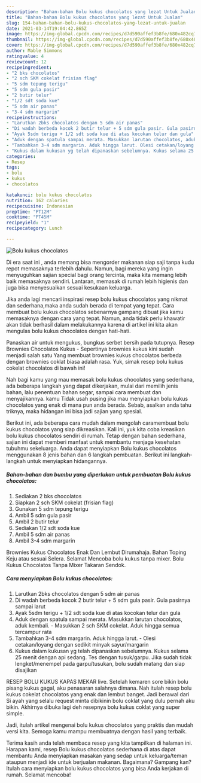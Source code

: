 ```yaml
---
description: "Bahan-bahan Bolu kukus chocolatos yang lezat Untuk Jualan"
title: "Bahan-bahan Bolu kukus chocolatos yang lezat Untuk Jualan"
slug: 154-bahan-bahan-bolu-kukus-chocolatos-yang-lezat-untuk-jualan
date: 2021-03-14T19:04:42.865Z
image: https://img-global.cpcdn.com/recipes/d7d590affef3b8fe/680x482cq70/bolu-kukus-chocolatos-foto-resep-utama.jpg
thumbnail: https://img-global.cpcdn.com/recipes/d7d590affef3b8fe/680x482cq70/bolu-kukus-chocolatos-foto-resep-utama.jpg
cover: https://img-global.cpcdn.com/recipes/d7d590affef3b8fe/680x482cq70/bolu-kukus-chocolatos-foto-resep-utama.jpg
author: Mable Simmons
ratingvalue: 4
reviewcount: 12
recipeingredient:
- "2 bks chocolatos"
- "2 sch SKM cokelat frisian flag"
- "5 sdm tepung terigu"
- "5 sdm gula pasir"
- "2 butir telur"
- "1/2 sdt soda kue"
- "5 sdm air panas"
- "3-4 sdm margarin"
recipeinstructions:
- "Larutkan 2bks chocolatos dengan 5 sdm air panas"
- "Di wadah berbeda kocok 2 butir telur + 5 sdm gula pasir. Gula pasirnya sampai larut"
- "Ayak 5sdm terigu + 1/2 sdt soda kue di atas kocokan telur dan gula"
- "Aduk dengan spatula sampai merata. Masukkan larutan chocolatos, aduk kembali. Masukkan 2 sch SKM cokelat. Aduk hingga semua tercampur rata"
- "Tambahkan 3-4 sdm margarin. Aduk hingga larut. Olesi cetakan/loyang dengan sedikit minyak sayur/margarin"
- "Kukus dalam kukusan yg telah dipanaskan sebelumnya. Kukus selama 25 menit dengan api sedang. Tes dengan tusuk/garpu. Jika sudah tidak lengket/menempel pada garpu/tusukan, bolu sudah matang dan siap disajikan"
categories:
- Resep
tags:
- bolu
- kukus
- chocolatos

katakunci: bolu kukus chocolatos 
nutrition: 162 calories
recipecuisine: Indonesian
preptime: "PT12M"
cooktime: "PT45M"
recipeyield: "1"
recipecategory: Lunch

---
```



![Bolu kukus chocolatos](https://img-global.cpcdn.com/recipes/d7d590affef3b8fe/680x482cq70/bolu-kukus-chocolatos-foto-resep-utama.jpg)

Di era  saat ini , anda memang bisa mengorder makanan siap saji tanpa kudu repot memasaknya terlebih dahulu. Namun, bagi mereka yang ingin menyuguhkan sajian special bagi orang tercinta, maka kita memang lebih baik memasaknya sendiri. Lantaran, memasak di rumah lebih higienis dan juga bisa menyesuaikan sesuai kesukaan keluarga.

Jika anda lagi mencari inspirasi resep bolu kukus chocolatos yang nikmat dan sederhana,maka anda sudah berada di tempat yang tepat. Cara membuat bolu kukus chocolatos  sebenarnya gampang dibuat jika kamu memasaknya dengan cara yang tepat. Namun, anda tidak perlu khawatir akan tidak berhasil dalam melakukannya 
karena di artikel ini kita akan mengulas bolu kukus chocolatos dengan hati-hati.  

Panaskan air untuk mengukus, bungkus serbet bersih pada tutupnya. Resep Brownies Chocolatos Kukus - Sepertinya brownies kukus kini sudah menjadi salah satu Yang membuat brownies kukus chocolatos berbeda dengan brownies coklat biasa adalah rasa. Yuk, simak resep bolu kukus cokelat chocolatos di bawah ini!

Nah bagi kamu yang mau memasak bolu kukus chocolatos yang sederhana, ada beberapa langkah yang dapat dikerjakan, mulai dari memilih jenis bahan, lalu penentuan bahan segar, sampai cara membuat dan menyajikannya. kamu Tidak usah pusing jika mau menyiapkan bolu kukus chocolatos yang enak di mana pun anda berada. Sebab, asalkan anda  tahu triknya, maka hidangan ini bisa jadi sajian yang spesial.

Berikut ini, ada beberapa cara mudah dalam mengolah caramembuat bolu kukus chocolatos yang siap dikreasikan. Kali ini, yuk kita coba kreasikan bolu kukus chocolatos sendiri di rumah. Tetap dengan bahan sederhana, sajian ini dapat memberi manfaat untuk membantu menjaga kesehatan tubuhmu sekeluarga. Anda dapat menyiapkan Bolu kukus chocolatos menggunakan 8 jenis bahan dan 6 langkah pembuatan. Berikut ini langkah-langkah untuk menyiapkan hidangannya.

<!--inarticleads1-->

##### Bahan-bahan dan bumbu yang diperlukan untuk pembuatan Bolu kukus chocolatos:

1. Sediakan 2 bks chocolatos
1. Siapkan 2 sch SKM cokelat (frisian flag)
1. Gunakan 5 sdm tepung terigu
1. Ambil 5 sdm gula pasir
1. Ambil 2 butir telur
1. Sediakan 1/2 sdt soda kue
1. Ambil 5 sdm air panas
1. Ambil 3-4 sdm margarin


Brownies Kukus Chocolatos Enak Dan Lembut Dirumahaja. Bahan Toping Keju atau sesuai Selera. Selamat Mencoba bolu kukus tanpa mixer. Bolu Kukus Chocolatos Tanpa Mixer Takaran Sendok. 

<!--inarticleads2-->

##### Cara menyiapkan Bolu kukus chocolatos:

1. Larutkan 2bks chocolatos dengan 5 sdm air panas
1. Di wadah berbeda kocok 2 butir telur + 5 sdm gula pasir. Gula pasirnya sampai larut
1. Ayak 5sdm terigu + 1/2 sdt soda kue di atas kocokan telur dan gula
1. Aduk dengan spatula sampai merata. Masukkan larutan chocolatos, aduk kembali. - Masukkan 2 sch SKM cokelat. Aduk hingga semua tercampur rata
1. Tambahkan 3-4 sdm margarin. Aduk hingga larut. - Olesi cetakan/loyang dengan sedikit minyak sayur/margarin
1. Kukus dalam kukusan yg telah dipanaskan sebelumnya. Kukus selama 25 menit dengan api sedang. Tes dengan tusuk/garpu. Jika sudah tidak lengket/menempel pada garpu/tusukan, bolu sudah matang dan siap disajikan


RESEP BOLU KUKUS KAPAS MEKAR live. Setelah kemaren sore bikin bolu pisang kukus gagal, aku penasaran salahnya dimana. Nah itulah resep bolu kukus cokelat chocolatos yang enak dan lembut banget. Jadi berawal dari Si ayah yang selalu request minta dibikinin bolu coklat yang dulu pernah aku bikin. Akhirnya dibuka lagi deh resepnya bolu kukus coklat yang super simple. 

Jadi, itulah artikel mengenai  bolu kukus chocolatos  yang praktis dan mudah versi kita. Semoga kamu mampu membuatnya dengan hasil yang terbaik. 

Terima kasih anda telah membaca resep yang kita tampilkan di halaman ini. Harapan kami, resep  Bolu kukus chocolatos sederhana di atas dapat membantu Anda menyiapkan masakan yang sedap untuk keluarga/teman ataupun menjadi ide untuk berjualan makanan. Bagaimana? Gampang kan? Itulah cara menyiapkan bolu kukus chocolatos yang bisa Anda kerjakan di rumah. Selamat mencoba!

